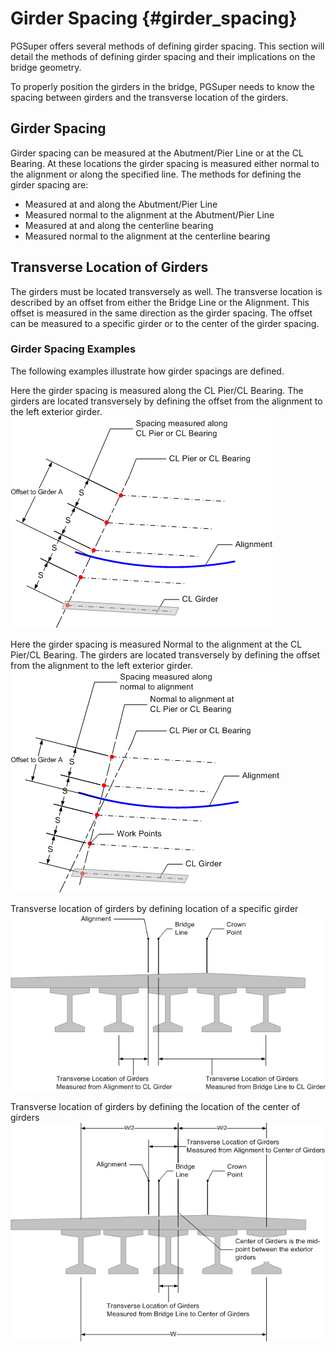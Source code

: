Girder Spacing {#girder_spacing}
======================================
PGSuper offers several methods of defining girder spacing. This section will detail the methods of defining girder spacing and their implications on the bridge geometry.

To properly position the girders in the bridge, PGSuper needs to know the spacing between girders and the transverse location of the girders.

## Girder Spacing
Girder spacing can be measured at the Abutment/Pier Line or at the CL Bearing. At these locations the girder spacing is measured either normal to the alignment or along the specified line. The methods for defining the girder spacing are:

* Measured at and along the Abutment/Pier Line
* Measured normal to the alignment at the Abutment/Pier Line
* Measured at and along the centerline bearing
* Measured normal to the alignment at the centerline bearing

## Transverse Location of Girders
The girders must be located transversely as well. The transverse location is described by an offset from either the Bridge Line or the Alignment. This offset is measured in the same direction as the girder spacing. The offset can be measured to a specific girder or to the center of the girder spacing.

### Girder Spacing Examples
The following examples illustrate how girder spacings are defined.

Here the girder spacing is measured along the CL Pier/CL Bearing. The girders are located transversely by defining the offset from the alignment to the left exterior girder.
![](girder_spacing_on_pier.gif)


Here the girder spacing is measured Normal to the alignment at the CL Pier/CL Bearing. The girders are located transversely by defining the offset from the alignment to the left exterior girder.
![](girder_spacing_on_normal.gif)


Transverse location of girders by defining location of a specific girder
![](transverse_location1.gif)


Transverse location of girders by defining the location of the center of girders
![](transverse_location2.gif)

